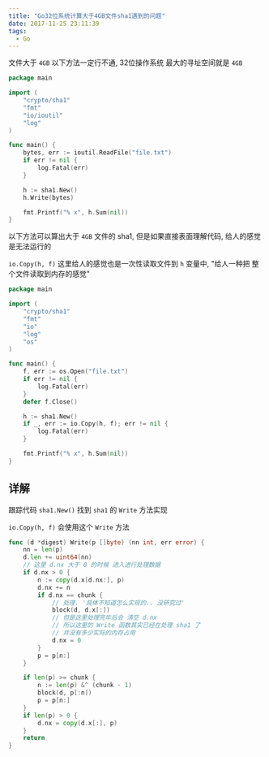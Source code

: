 ```yaml
---
title: "Go32位系统计算大于4GB文件sha1遇到的问题"
date: 2017-11-25 23:11:39
tags:
  - Go
---
```


文件大于 `4GB` 以下方法一定行不通, 32位操作系统 最大的寻址空间就是 `4GB`

<!-- more -->

```go
package main

import (
    "crypto/sha1"
    "fmt"
    "io/ioutil"
    "log"
)

func main() {
    bytes, err := ioutil.ReadFile("file.txt")
    if err != nil {
        log.Fatal(err)
    }

    h := sha1.New()
    h.Write(bytes)

    fmt.Printf("% x", h.Sum(nil))
}
```

以下方法可以算出大于 `4GB` 文件的 sha1, 但是如果直接表面理解代码, 给人的感觉是无法运行的

`io.Copy(h, f)` 这里给人的感觉也是一次性读取文件到 `h` 变量中, "给人一种把 整个文件读取到内存的感觉"

```go
package main

import (
    "crypto/sha1"
    "fmt"
    "io"
    "log"
    "os"
)

func main() {
    f, err := os.Open("file.txt")
    if err != nil {
        log.Fatal(err)
    }
    defer f.Close()

    h := sha1.New()
    if _, err := io.Copy(h, f); err != nil {
        log.Fatal(err)
    }

    fmt.Printf("% x", h.Sum(nil))
}
```

## 详解

跟踪代码 `sha1.New()` 找到  `sha1` 的 `Write` 方法实现

`io.Copy(h, f)` 会使用这个  `Write` 方法

```go
func (d *digest) Write(p []byte) (nn int, err error) {
    nn = len(p)
    d.len += uint64(nn)
    // 这里 d.nx 大于 0 的时候 进入进行处理数据
    if d.nx > 0 {
        n := copy(d.x[d.nx:], p)
        d.nx += n
        if d.nx == chunk {
            // 处理. '具体不知道怎么实现的.. 没研究过'
            block(d, d.x[:])
            // 但是这里处理完毕后会 清空 d.nx
            // 所以这里的 Write 函数其实已经在处理 sha1 了
            // 并没有多少实际的内存占用
            d.nx = 0
        }
        p = p[n:]
    }

    if len(p) >= chunk {
        n := len(p) &^ (chunk - 1)
        block(d, p[:n])
        p = p[n:]
    }
    if len(p) > 0 {
        d.nx = copy(d.x[:], p)
    }
    return
}
```